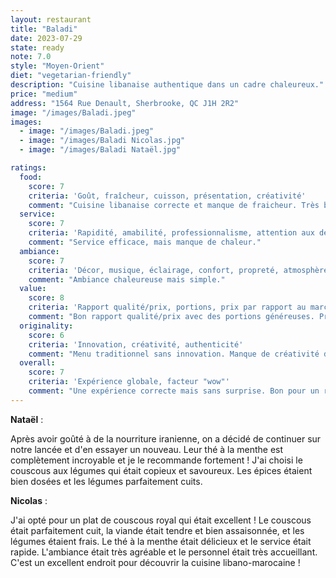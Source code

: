 ```yaml
---
layout: restaurant
title: "Baladi"
date: 2023-07-29
state: ready
note: 7.0
style: "Moyen-Orient"
diet: "vegetarian-friendly"
description: "Cuisine libanaise authentique dans un cadre chaleureux."
price: "medium"
address: "1564 Rue Denault, Sherbrooke, QC J1H 2R2"
image: "/images/Baladi.jpeg"
images:
  - image: "/images/Baladi.jpeg"
  - image: "/images/Baladi Nicolas.jpg"
  - image: "/images/Baladi Nataël.jpg"

ratings:
  food:
    score: 7
    criteria: 'Goût, fraîcheur, cuisson, présentation, créativité'
    comment: "Cuisine libanaise correcte et manque de fraicheur. Très bon thé à la menthe."
  service:
    score: 7
    criteria: 'Rapidité, amabilité, professionnalisme, attention aux détails'
    comment: "Service efficace, mais manque de chaleur."
  ambiance:
    score: 7
    criteria: 'Décor, musique, éclairage, confort, propreté, atmosphère générale'
    comment: "Ambiance chaleureuse mais simple."
  value:
    score: 8
    criteria: 'Rapport qualité/prix, portions, prix par rapport au marché'
    comment: "Bon rapport qualité/prix avec des portions généreuses. Prix raisonnables."
  originality:
    score: 6
    criteria: 'Innovation, créativité, authenticité'
    comment: "Menu traditionnel sans innovation. Manque de créativité dans les recettes."
  overall:
    score: 7
    criteria: 'Expérience globale, facteur "wow"'
    comment: "Une expérience correcte mais sans surprise. Bon pour un repas simple et copieux."
---
```




<strong>Nataël</strong> :

Après avoir goûté à de la nourriture iranienne, on a décidé de continuer sur notre lancée et d'en essayer un nouveau. Leur thé à la menthe est complètement incroyable et je le recommande fortement ! J'ai choisi le couscous aux légumes qui était copieux et savoureux. Les épices étaient bien dosées et les légumes parfaitement cuits.

<strong>Nicolas</strong> :

J'ai opté pour un plat de couscous royal qui était excellent ! Le couscous était parfaitement cuit, la viande était tendre et bien assaisonnée, et les légumes étaient frais. Le thé à la menthe était délicieux et le service était rapide. L'ambiance était très agréable et le personnel était très accueillant. C'est un excellent endroit pour découvrir la cuisine libano-marocaine !
